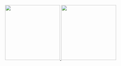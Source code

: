 <a href="https://github.com/pedromchd">
  <img height="180em" src="https://github-readme-stats.vercel.app/api?username=pedromchd&show_icons=true&theme=transparent&rank_icon=github" />
  <img height="180em" src="https://github-readme-stats.vercel.app/api/top-langs/?username=pedromchd&layout=compact&langs_count=6&hide=hack,yacc,game_maker_language&theme=transparent" />
</a>
